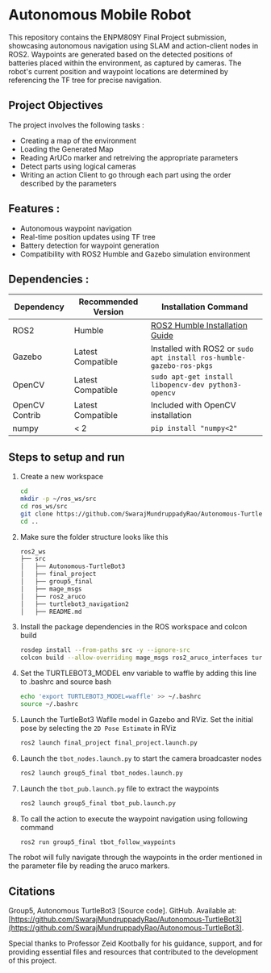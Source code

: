 # Autonomous Mobile Robot 
This repository contains the ENPM809Y Final Project submission, showcasing autonomous navigation using SLAM and action-client nodes in ROS2. Waypoints are generated based on the detected positions of batteries placed within the environment, as captured by cameras. The robot's current position and waypoint locations are determined by referencing the TF tree for precise navigation.

## Project Objectives  
The project involves the following tasks : 
- Creating a map of the environment
- Loading the Generated Map
- Reading ArUCo marker and retreiving the appropriate parameters
- Detect parts using logical cameras
- Writing an action Client to go through each part using the order described by the parameters


## Features : 
- Autonomous waypoint navigation
- Real-time position updates using TF tree
- Battery detection for waypoint generation
- Compatibility with ROS2 Humble and Gazebo simulation environment

## Dependencies :
| Dependency       | Recommended Version  | Installation Command                                                                 |
|------------------|----------------------|--------------------------------------------------------------------------------------|
| ROS2             | Humble               | [ROS2 Humble Installation Guide](https://docs.ros.org/en/humble/Installation.html)   |
| Gazebo           | Latest Compatible    | Installed with ROS2 or `sudo apt install ros-humble-gazebo-ros-pkgs`                 |
| OpenCV           | Latest Compatible    | `sudo apt-get install libopencv-dev python3-opencv`                                  |
| OpenCV Contrib   | Latest Compatible    | Included with OpenCV installation                                                    |
| numpy            | < 2                  | `pip install "numpy<2"`                                                              |


## Steps to setup and run

1. Create a new workspace

    ```bash
    cd  
    mkdir -p ~/ros_ws/src
    cd ros_ws/src
    git clone https://github.com/SwarajMundruppadyRao/Autonomous-TurtleBot3.git
    cd ..
    ```

2. Make sure the folder structure looks like this 
    ``` bash 
    ros2_ws  
    ├── src
    │   ├── Autonomous-TurtleBot3
    │   ├── final_project
    │   ├── group5_final
    │   ├── mage_msgs
    │   ├── ros2_aruco
    │   ├── turtlebot3_navigation2
    │   ├── README.md
    ```

3. Install the package dependencies in the ROS workspace and colcon build 

    ```bash
    rosdep install --from-paths src -y --ignore-src
    colcon build --allow-overriding mage_msgs ros2_aruco_interfaces turtlebot3_navigation2
    ```

4. Set the TURTLEBOT3_MODEL env variable to waffle by adding this line to .bashrc and source bash

    ```bash
    echo 'export TURTLEBOT3_MODEL=waffle' >> ~/.bashrc
    source ~/.bashrc
    ```

5. Launch the TurtleBot3 Waflle model in Gazebo and RViz. Set the initial pose by selecting the ```2D Pose Estimate``` in RViz 

    ```bash
    ros2 launch final_project final_project.launch.py
    ```

6. Launch the ```tbot_nodes.launch.py``` to start the camera broadcaster nodes

    ```bash
    ros2 launch group5_final tbot_nodes.launch.py
    ```


7. Launch the ```tbot_pub.launch.py``` file to extract the waypoints

    ```bash
    ros2 launch group5_final tbot_pub.launch.py
    ```

8. To call the action to execute the waypoint navigation using following command 

    ```bash
    ros2 run group5_final tbot_follow_waypoints
    ```


The robot will fully navigate through the waypoints in the order mentioned in the parameter file by reading the aruco markers. 


## Citations

Group5, Autonomous TurtleBot3 [Source code]. GitHub. Available at: [https://github.com/SwarajMundruppadyRao/Autonomous-TurtleBot3](https://github.com/SwarajMundruppadyRao/Autonomous-TurtleBot3).

Special thanks to Professor Zeid Kootbally for his guidance, support, and for providing essential files and resources that contributed to the development of this project.
